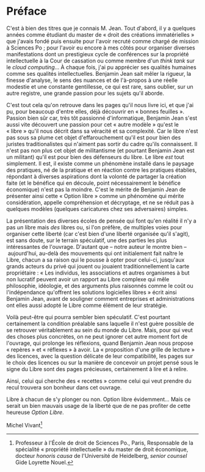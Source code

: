 # Préface

C'est à bien des titres que je connais M. Jean. Tout d'abord, il y a quelques années comme étudiant du master de «&nbsp;droit des créations immatérielles&nbsp;» que j'avais fondé puis ensuite pour l'avoir recruté comme chargé de mission à Sciences Po&nbsp;; pour l'avoir eu encore à mes côtés pour organiser diverses manifestations dont un prestigieux cycle de conférences sur la propriété intellectuelle à la Cour de cassation ou comme membre d'un _think tank_ sur le _cloud computing_… À chaque fois, j'ai pu apprécier ses qualités humaines comme ses qualités intellectuelles. Benjamin Jean sait mêler la rigueur, la finesse d'analyse, le sens des nuances et de l'à-propos à une réelle modestie et une constante gentillesse, ce qui est rare, sans oublier, sur un autre registre, une grande passion pour les sujets qu'il aborde.

C'est tout cela qu'on retrouve dans les pages qu'il nous livre ici, et que j'ai pu, pour beaucoup d'entre elles, déjà découvrir en «&nbsp;bonnes feuilles&nbsp;». Passion bien sûr car, très tôt passionné d'informatique, Benjamin Jean s'est aussi vite découvert une passion pour cet «&nbsp;autre modèle&nbsp;» qu'est le «&nbsp;libre&nbsp;» qu'il nous décrit dans sa véracité et sa complexité. Car le libre n'est pas sous sa plume cet objet d'effarouchement qu'il est pour bien des juristes traditionalistes qui n'aiment pas sortir du cadre qu'ils connaissent. Il n'est pas non plus cet objet de militantisme (et pourtant Benjamin Jean est un militant) qu'il est pour bien des défenseurs du libre. Le libre _est_ tout simplement. Il est, il existe comme un phénomène installé dans le paysage des pratiques, né de la pratique et en réaction contre les pratiques établies, répondant à diverses aspirations dont la volonté de partager la création faite (et le bénéfice qui en découle, point nécessairement le bénéfice économique) n'est pas la moindre. C'est le mérite de Benjamin Jean de présenter ainsi cette «&nbsp;Option libre&nbsp;» comme un phénomène qui mérite considération, appelle compréhension et décryptage, et ne se réduit pas à quelques modèles (quelques caricatures chez ses adversaires) simples.

La présentation des diverses écoles de pensée qui font qu'en réalité il n'y a pas _un_ libre mais _des_ libres ou, si l'on préfère, de multiples voies pour organiser cette liberté (car c'est bien d'une liberté organisée qu'il s'agit), est sans doute, sur le terrain spéculatif, une des parties les plus intéressantes de l'ouvrage. D'autant que &ndash; notre auteur le montre bien &ndash;&nbsp;aujourd'hui, au-delà des mouvements qui ont initialement fait naître le Libre, chacun a sa raison qui le pousse à opter pour celui-ci, jusqu'aux grands acteurs du privé qui jouent ou jouaient traditionnellement la carte propriétaire&nbsp;: «&nbsp;Les individus, les associations et autres organismes à but non lucratif peuvent avoir un rapport au Libre complexe qui mêle philosophie, idéologie, et des arguments plus raisonnés comme le coût ou l'indépendance qu'offrent les solutions logicielles libres&nbsp;» écrit ainsi Benjamin Jean, avant de souligner comment entreprises et administrations ont elles aussi adopté le Libre comme élément de leur stratégie.

Voilà peut-être qui pourra sembler bien spéculatif. C'est pourtant certainement la condition préalable sans laquelle il n'est guère possible de se retrouver véritablement au sein du monde du Libre. Mais, pour qui veut des choses plus concrètes, on ne peut ignorer cet autre moment fort de l'ouvrage, qui prolonge les réflexions, quand Benjamin Jean nous propose «&nbsp;repères&nbsp;» et «&nbsp;réflexes&nbsp;» à avoir. La «&nbsp;proposition d'une grille de lecture&nbsp;» des licences, avec la question délicate de leur compatibilité, les pages sur le choix des licences ou sur la manière de concevoir un projet pensé sous le signe du Libre sont des pages précieuses, certainement à lire et à relire.

Ainsi, celui qui cherche des «&nbsp;recettes&nbsp;» comme celui qui veut prendre du recul trouvera son bonheur dans cet ouvrage. 

Libre à chacun de s'y plonger ou non. Option libre évidemment… Mais ce serait un bien mauvais usage de la liberté que de ne pas profiter de cette heureuse _Option Libre_.


Michel Vivant[^biovivant]


[^biovivant]: Professeur à l'École de droit de Sciences Po., Paris, Responsable de la spécialité «&nbsp;propriété intellectuelle&nbsp;» du master de droit économique, docteur  _honoris causa_ de l'Université de Heidelberg, _senior counsel_ Gide Loyrette Nouel.

